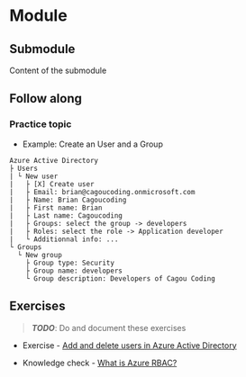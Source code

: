 # Module  

## Submodule  

Content of the submodule   

## Follow along  

### Practice topic  

- Example: Create an User and a Group 

```
Azure Active Directory
├ Users
| └ New user
|   ├ [X] Create user 
|   ├ Email: brian@cagoucoding.onmicrosoft.com
|   ├ Name: Brian Cagoucoding
|   ├ First name: Brian
|   ├ Last name: Cagoucoding
|   ├ Groups: select the group -> developers
|   ├ Roles: select the role -> Application developer
|   └ Additionnal info: ...
└ Groups
  └ New group
    ├ Group type: Security
    ├ Group name: developers
    └ Group description: Developers of Cagou Coding
```

## Exercises  

> **_TODO_**: Do and document these exercises  

- Exercise - [Add and delete users in Azure Active Directory](https://docs.microsoft.com/en-us/learn/modules/create-users-and-groups-in-azure-active-directory/3-exercise-add-delete-users-azure-ad)  

- Knowledge check - [What is Azure RBAC?](https://docs.microsoft.com/en-us/learn/modules/secure-azure-resources-with-rbac/3-knowledge-check-rbac-overview)  
